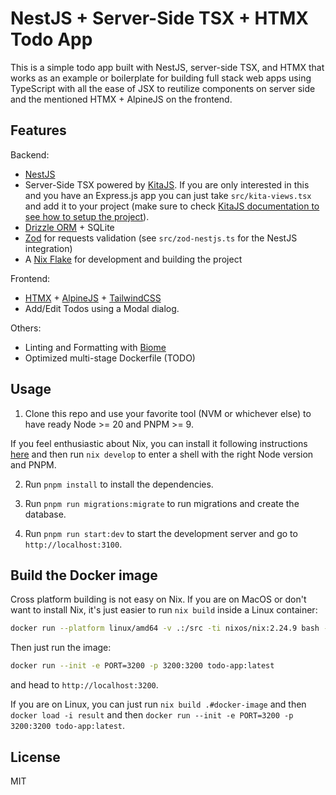 # NestJS + Server-Side TSX + HTMX Todo App

This is a simple todo app built with NestJS, server-side TSX, and HTMX that works
as an example or boilerplate for building full stack web apps using TypeScript
with all the ease of JSX to reutilize components on server side and
the mentioned HTMX + AlpineJS on the frontend.

## Features

Backend:
- [NestJS](https://nestjs.com/)
- Server-Side TSX powered by [KitaJS](https://github.com/kitajs/html). If you are only
interested in this and you have an Express.js app you can just take `src/kita-views.tsx`
and add it to your project (make sure to check [KitaJS documentation to see how to setup
the project](https://github.com/kitajs/html/tree/master/packages/html#installing)).
- [Drizzle ORM](https://orm.drizzle.team/) + SQLite
- [Zod](https://github.com/colinhacks/zod) for requests validation (see `src/zod-nestjs.ts` for the NestJS integration)
- A [Nix Flake](https://nixos.wiki/wiki/Flakes) for development and building the project

Frontend:
- [HTMX](https://htmx.org/) + [AlpineJS](https://alpinejs.dev/) + [TailwindCSS](https://tailwindcss.com/)
- Add/Edit Todos using a Modal dialog.

Others:
- Linting and Formatting with [Biome](https://github.com/biomejs/biome)
- Optimized multi-stage Dockerfile (TODO)

## Usage

1) Clone this repo and use your favorite tool (NVM or whichever else) to have ready Node >= 20
and PNPM >= 9.

  If you feel enthusiastic about Nix, you can install it following instructions [here](https://nix.dev/install-nix) and then run `nix develop` to enter a shell with the right Node version and PNPM.

2) Run `pnpm install` to install the dependencies.

3) Run `pnpm run migrations:migrate` to run migrations and create the database.

4) Run `pnpm run start:dev` to start the development server and go to `http://localhost:3100`.

## Build the Docker image

Cross platform building is not easy on Nix. If you are on MacOS or don't want to install Nix, it's just easier to run `nix build` inside a Linux container:

```sh
docker run --platform linux/amd64 -v .:/src -ti nixos/nix:2.24.9 bash -c "cd /src && nix build --extra-experimental-features nix-command --extra-experimental-features flakes --no-filter-syscalls --impure .#docker-image && rm todo-app.tar.gz && cp -L result todo-app.tar.gz" && docker load < todo-app.tar.gz
```

Then just run the image:

```sh
docker run --init -e PORT=3200 -p 3200:3200 todo-app:latest
```

and head to `http://localhost:3200`.

If you are on Linux, you can just run `nix build .#docker-image` and then `docker load -i result` and then `docker run --init -e PORT=3200 -p 3200:3200 todo-app:latest`.

## License

MIT
